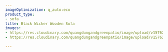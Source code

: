 ```yaml
---
imageOptimization: q_auto:eco
product_type:
- sofa
title: Black Wicker Wooden Sofa
images:
- https://res.cloudinary.com/quangdungandgreenpatio/image/upload/v1576205142/posts/DSC07328_n5iiez.jpg
- https://res.cloudinary.com/quangdungandgreenpatio/image/upload/v1576205142/posts/DSC07323_jqgzvo.jpg

---
```

